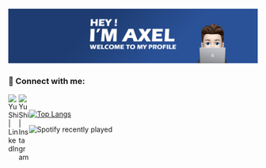 <p align="center">
  <a href="images/banner.png" target="_blank" rel="noreferrer"><img src="images/banner.png" alt="my banner"></a>
</p>

### 🤝 Connect with me:

<a href="https://www.linkedin.com/in/axelfrache"><img align="left" src="https://raw.githubusercontent.com/yushi1007/yushi1007/main/images/linkedin.svg" alt="Yu Shi | LinkedIn" width="21px"/></a>
<a href="https://instagram.com/axelfrch"><img align="left" src="https://raw.githubusercontent.com/yushi1007/yushi1007/main/images/instagram.svg" alt="Yu Shi | Instagram" width="21px"/></a>
</br>

[![Top Langs](https://github-readme-stats-git-masterrstaa-rickstaa.vercel.app/api/top-langs/?username=axelfrache&theme=synthwave)](https://github.com/anuraghazra/github-readme-stats)

![Spotify recently played](https://spotify-recently-played-readme.vercel.app/api?user=21gkotrpjlxzbrv3k37z2y3ni&count=1)
<!---
![Anurag's GitHub stats](https://github-readme-stats.vercel.app/api?username=axelfrache&show_icons=true&theme=transparent)
-->

